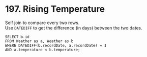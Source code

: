 # 197. Rising Temperature

Self join to compare every two rows.  
Use `DATEDIFF` to get the difference (in days) between the two dates.  

```
SELECT b.id 
FROM Weather as a, Weather as b
WHERE DATEDIFF(b.recordDate, a.recordDate) = 1
AND a.temperature < b.temperature;
```